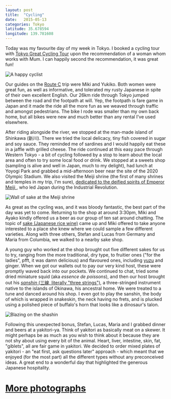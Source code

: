 ```yaml
---
layout: post
title:  "Cycling"
date:   2015-05-13
categories: Tokyo
latitude: 35.678594
longitude: 139.781608
---
```


Today was my favourite day of my week in Tokyo. I booked a cycling tour with [Tokyo Great Cycling Tour](www.tokyocycling.jp) upon the recommendation of a woman whom works with Mum. I can happily second the recommendation, it was great fun!

![A happy cyclist](https://lh4.googleusercontent.com/-YKSUxAstLh4/VVSMkNtNE7I/AAAAAAAADyU/pYMCyxzbg4I/w798-h1418-no/2015-05-14.jpg)

Our guides on the [Route C](http://www.tokyocycling.jp/route_c.html) trip were Miki and Yukiko. Both women were great fun, as well as informative, and tolerated my rusty Japanese in spite of their own excellent English. Our 26km ride through Tokyo jumped between the road and the footpath at will. Yep, the footpath is fare game in Japan and it made the ride all the more fun as we weaved through traffic and amongst pedestrians. The bike I rode was smaller than my own back home, but all bikes were new and much better than any rental I've used elsewhere.

After riding alongside the river, we stopped at the man-made island of Shinkawa (新川). There we tried the local delicacy, tiny fish covered in sugar and soy sauce. They reminded me of sardines and I would happily eat these in a jaffle with grilled cheese. The ride continued at this easy pace through Western Tokyo - a bit of cycling followed by a stop to learn about the local area and often to try some local food or drink. We stopped at a sweets shop (sampling is alive and well in Japan, much to my delight), had lunch at Yoyogi Park and grabbed a mid-afternoon beer near the site of the 2020 Olympic Stadium. We also visited the Meiji shrine (the first of many shrines and temples in my trip, I'm sure), [dedicated to the deified spirits of Emperor Meiji ](https://en.wikipedia.org/wiki/Meiji_Shrine),  who led Japan during the Industrial Revolution.

![Wall of sake at the Meiji shrine](https://lh5.googleusercontent.com/-2c-gEAi2A_M/VVL0a4NQUmI/AAAAAAAAD9g/_2MrWtd5Syw/w1916-h1078-no/DSC_0032.JPG)

As great as the cycling was, and it was bloody fantastic, the best part of the day was yet to come. Returning to the shop at around 3:30pm, Miki and Ayako kindly offered us a beer as our group of ten sat around chatting. The topic of [sake (Japanese rice wine)](https://en.wikipedia.org/wiki/Sake) came up and Miki offered to take anyone interested to a place she knew where we could sample a few different varieties. Along with three others, Stefan and Lucas from Germany and Maria from Columbia, we walked to a nearby sake shop.

A young guy who worked at the shop brought out five different sakes for us to try, ranging from the more traditional, dry type, to fruitier ones ("for the ladies", pfft, it was damn delicious) and flavoured ones, including [yuzu](https://en.wikipedia.org/wiki/Yuzu) and ginger. When we got our wallets out to pay our very kind host, these were promptly waved back into our pockets. We continued to chat, tried some dried miniature squid (aka _essence de poissons_), and then our host brought out his [_sanshin_ (三線, literally "three strings")](https://en.wikipedia.org/wiki/Sanshin), a three-stringed instrument native to the islands of Okinawa, his ancestral home. We were treated to a tune and danced around his shop. I even got to play the sanshin, the body of which is wrapped in snakeskin, the neck having no frets, and is plucked using a polished piece of buffalo's horn that looks like a dinosaur's talon.

![Blazing on the shashin](https://lh4.googleusercontent.com/-oBvneRrvP2w/VVNN4fWYMCI/AAAAAAAAD90/bqnyavG80sM/w798-h1418-no/DSC_0038.JPG)

Following this unexpected bonus, Stefan, Lucas, Maria and I grabbed dinner and beers at a yakitori-ya. Think of yakitori as basically meat on a skewer. It might perhaps be as much as you wish to think about it because they are not shy about using every bit of the animal. Heart, liver, intestine, skin, fat, "giblets", all are fair game in yakitori. We decided to order mixed plates of yakitori - an "eat first, ask questions later" approach - which meant that we enjoyed (for the most part) all the different types without any preconceived ideas. A great end to a wonderful day that highlighted the generous Japanese hospitality.

# [More photographs](https://goo.gl/photos/MXAEskVwJJpDVRNEA)
